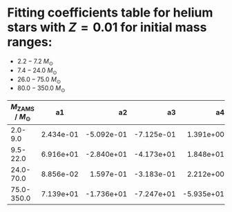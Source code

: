 # Fitting coefficients table for helium stars with  $Z=0.01$  for initial mass ranges: 
- 	$2.2-7.2$ $M_{\odot}$ 
- 	$7.4-24.0$ $M_{\odot}$ 
- 	$26.0-75.0$ $M_{\odot}$
- 	$80.0-350.0$ $M_{\odot}$

| $M_{\text{ZAMS}}$ / $M_{\odot}$  |  a1  | a2   |  a3 |  a4 |  a5 |  a6 |  MSE | 
| ------------------|:-------------:| ----:|----:|------:|------:|-------:|-------:|
| 2.0-9.0 |  2.434e-01 |  -5.092e-01 |  -7.125e-01 |  1.391e+00 |  -9.405e-01 |  -1.423e+00 |  1.309e-03 | 
| 9.5-22.0 |  6.916e+01 |  -2.840e+01 |  -4.173e+01 |  1.848e+01 |  -7.652e+00 |  -1.182e+01 |  3.170e-03 | 
| 24.0-70.0 |  8.856e-02 |  1.597e-01 |  -3.183e-01 |  2.212e+00 |  -8.028e-01 |  -2.394e+00 |  2.237e-04 | 
| 75.0-350.0 |  7.139e+01 |  -1.736e+01 |  -7.247e+01 |  -5.935e+01 |  1.427e+01 |  6.017e+01 |  9.661e-03 | 
